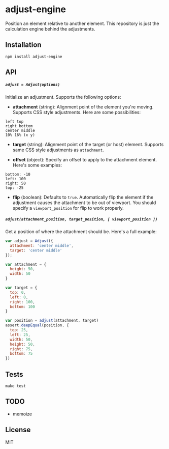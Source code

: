 
# adjust-engine

  Position an element relative to another element. This repository is just
  the calculation engine behind the adjustments.

## Installation

```
npm install adjust-engine
```

## API

##### `adjust = Adjust(options)`

Initialize an adjustment. Supports the following options:

- **attachment** (string): Alignment point of the element you're moving. Supports CSS style adjustments.
  Here are some possibilities:

```
left top
right bottom
center middle
10% 16% (x y)
```

- **target** (string): Alignment point of the target (or host) element. Supports same CSS style adjustments as `attachment`.

- **offset** (object): Specify an offset to apply to the attachment element. Here's some examples:

```
bottom: -10
left: 100
right: 50
top: -25
```

- **flip** (boolean): Defaults to `true`. Automatically flip the element if the adjustment causes the attachment to be out of viewport. You should specify a `viewport_position` for flip to work properly.

##### `adjust(attachment_position, target_position, [ viewport_position ])`

Get a position of where the attachment should be. Here's a full example:

```js
var adjust = Adjust({
  attachment: 'center middle',
  target: 'center middle'
});

var attachment = {
  height: 50,
  width: 50
}

var target = {
  top: 0,
  left: 0,
  right: 100,
  bottom: 100
}

var position = adjust(attachment, target)
assert.deepEqual(position, {
  top: 25,
  left: 25,
  width: 50,
  height: 50,
  right: 75,
  bottom: 75
})
```

## Tests

```
make test
```

## TODO

- memoize

## License

MIT
